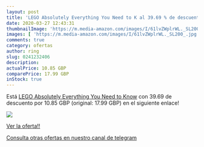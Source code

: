 ```yaml
---
layout: post
title: 'LEGO Absolutely Everything You Need to K al 39.69 % de descuento'
date: 2020-03-27 12:43:31
thumbnailImage: 'https://m.media-amazon.com/images/I/61lvZWplrWL._SL200_.jpg'
images: [ 'https://m.media-amazon.com/images/I/61lvZWplrWL._SL200_.jpg' ]
comments: true
category: ofertas
author: ring
slug: 0241232406
description:
actualPrice: 10.85 GBP
comparePrice: 17.99 GBP
inStock: true
---
```


Está [LEGO Absolutely Everything You Need to Know](https://www.amazon.com/dp/0241232406/?tag=redken08-20) con 39.69 de descuento por 10.85 GBP (original: 17.99 GBP) en el siguiente enlace!

[![](https://m.media-amazon.com/images/I/61lvZWplrWL._SL200_.jpg)](https://www.amazon.com/dp/0241232406/?tag=redken08-20)

[Ver la oferta!!](https://www.amazon.com/dp/0241232406/?tag=redken08-20)

[Consulta otras ofertas en nuestro canal de telegram](https://t.me/s/ofertas25)

